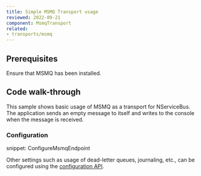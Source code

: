 ```yaml
---
title: Simple MSMQ Transport usage
reviewed: 2022-09-21
component: MsmqTransport
related:
- transports/msmq
---
```



## Prerequisites

Ensure that MSMQ has been installed.


## Code walk-through

This sample shows basic usage of MSMQ as a transport for NServiceBus. The application sends an empty message to itself and writes to the console when the message is received.


### Configuration

snippet: ConfigureMsmqEndpoint

Other settings such as usage of dead-letter queues, journaling, etc., can be configured using the [configuration API](/transports/msmq/msmq/transportconfig.md).

